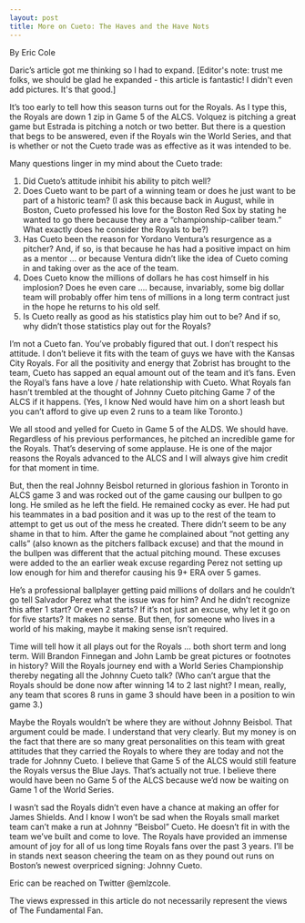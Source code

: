 ```yaml
---
layout: post
title: More on Cueto: The Haves and the Have Nots
---
```

By Eric Cole

Daric’s article got me thinking so I had to expand.
[Editor's note: trust me folks, we should be glad he expanded - this article is fantastic! I didn't even add pictures. It's that good.]

It’s too early to tell how this season turns out for the Royals.  As I type this, the Royals are down 1 zip in Game 5 of the ALCS.  Volquez is pitching a great game but Estrada is pitching a notch or two better.  But there is a question that begs to be answered, even if the Royals win the World Series, and that is whether or not the Cueto trade was as effective as it was intended to be.

Many questions linger in my mind about the Cueto trade:

1) Did Cueto’s attitude inhibit his ability to pitch well?
2) Does Cueto want to be part of a winning team or does he just want to be part of a historic team?  (I ask this because back in August, while in Boston, Cueto professed his love for the Boston Red Sox by stating he wanted to go there because they are a “championship-caliber team.”  What exactly does he consider the Royals to be?)
3) Has Cueto been the reason for Yordano Ventura’s resurgence as a pitcher?  And, if so, is that because he has had a positive impact on him as a mentor … or because Ventura didn’t like the idea of Cueto coming in and taking over as the ace of the team.
4) Does Cueto know the millions of dollars he has cost himself in his implosion?  Does he even care …. because, invariably, some big dollar team will probably offer him tens of millions in a long term contract just in the hope he returns to his old self.
5) Is Cueto really as good as his statistics play him out to be?  And if so, why didn’t those statistics play out for the Royals?

I’m not a Cueto fan.  You’ve probably figured that out.  I don’t respect his attitude.  I don’t believe it fits with the team of guys we have with the Kansas City Royals.  For all the positivity and energy that Zobrist has brought to the team, Cueto has sapped an equal amount out of the team and it’s fans.   Even the Royal’s fans have a love / hate relationship with Cueto.  What Royals fan hasn’t trembled at the thought of Johnny Cueto pitching Game 7 of the ALCS if it happens.  (Yes, I know Ned would have him on a short leash but you can’t afford to give up even 2 runs to a team like Toronto.)

We all stood and yelled for Cueto in Game 5 of the ALDS.  We should have.  Regardless of his previous performances, he pitched an incredible game for the Royals.  That’s deserving of some applause.  He is one of the major reasons the Royals advanced to the ALCS and I will always give him credit for that moment in time.

But, then the real Johnny Beisbol returned in glorious fashion in Toronto in ALCS game 3 and was rocked out of the game causing our bullpen to go long.  He smiled as he left the field.  He remained cocky as ever.  He had put his teammates in a bad position and it was up to the rest of the team to attempt to get us out of the mess he created.  There didn’t seem to be any shame in that to him.  After the game he complained about “not getting any calls” (also known as the pitchers fallback excuse) and that the mound in the bullpen was different that the actual pitching mound.  These excuses were added to the an earlier weak excuse regarding Perez not setting up low enough for him and therefor causing his 9+ ERA over 5 games.  

He’s a professional ballplayer getting paid millions of dollars and he couldn’t go tell Salvador Perez what the issue was for him?  And he didn’t recognize this after 1 start?  Or even 2 starts?  If it’s not just an excuse, why let it go on for five starts?  It makes no sense.  But then, for someone who lives in a world of his making, maybe it making sense isn’t required.

Time will tell how it all plays out for the Royals … both short term and long term.  Will Brandon Finnegan and John Lamb be great pictures or footnotes in history?  Will the Royals journey end with a World Series Championship thereby negating all the Johnny Cueto talk?  (Who can’t argue that the Royals should be done now after winning 14 to 2 last night?  I mean, really, any team that scores 8 runs in game 3 should have been in a position to win game 3.)  

Maybe the Royals wouldn’t be where they are without Johnny Beisbol.  That argument could be made.  I understand that very clearly.  But my money is on the fact that there are so many great personalities on this team with great attitudes that they carried the Royals to where they are today and not the trade for Johnny Cueto.  I believe that Game 5 of the ALCS would still feature the Royals versus the Blue Jays.  That’s actually not true.  I believe there would have been no Game 5 of the ALCS because we’d now be waiting on Game 1 of the World Series.

I wasn’t sad the Royals didn’t even have a chance at making an offer for James Shields.  And I know I won’t be sad when the Royals small market team can’t make a run at Johnny “Beisbol” Cueto.  He doesn’t fit in with the team we’ve built and come to love.    The Royals have provided an immense amount of joy for all of us long time Royals fans over the past 3 years.  I’ll be in stands next season cheering the team on as they pound out runs on Boston’s newest overpriced signing:  Johnny Cueto.

Eric can be reached on Twitter @emlzcole.

The views expressed in this article do not necessarily represent the views of The Fundamental Fan.